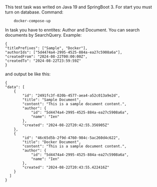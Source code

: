 This test task was writed on Java 19 and SpringBoot 3.
For start you must turn on database.
Command:

        docker-compose-up

In task you have to enntites: Author and Document.
You can search documents by SearchQuery.
Example: 

    {
    "titlePrefixes": ["Sample", "Docker"],
    "authorIds": ["5d4474a4-2995-4525-884a-ea27c5908a6a"],
    "createdFrom": "2024-08-22T00:00:00Z",
    "createdTo": "2024-08-22T23:59:59Z"
    }
    
and output be like this:

    {
    "data": [
        {
            "id": "2491fc3f-020b-4577-aea4-a52c013a9e2d",
            "title": "Sample Document",
            "content": "This is a sample document content.",
            "author": {
                "id": "5d4474a4-2995-4525-884a-ea27c5908a6a",
                "name": "Ien"
            },
            "created": "2024-08-22T20:42:55.356905Z"
        },
        {
            "id": "46c65d5b-2f9d-4760-984c-5ac260d4c622",
            "title": "Docker Document",
            "content": "This is a sample document content.",
            "author": {
                "id": "5d4474a4-2995-4525-884a-ea27c5908a6a",
                "name": "Ien"
            },
            "created": "2024-08-22T20:43:55.422416Z"
        }
      ]
    }


      
